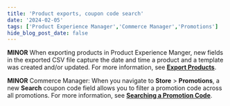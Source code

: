```yaml
---
title: 'Product exports, coupon code search'
date: '2024-02-05'
tags: ['Product Experience Manager','Commerce Manager','Promotions']
hide_blog_post_date: false
---
```

**MINOR** When exporting products in Product Experience Manger, new fields in the exported CSV file capture the date and time a product and a template was created and/or updated. For more information, see **[Export Products](https://elasticpath.dev/docs/pxm/products/exporting-products/export-products)**.

**MINOR** Commerce Manager: When you navigate to **Store** > **Promotions**, a new **Search** coupon code field allows you to filter a promotion code across all promotions. For more information, see **[Searching a Promotion Code](https://elasticpath.dev/docs/commerce-cloud/promotions/promotions-cm/overview#searching-a-promotion-code)**.

